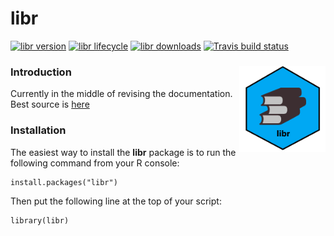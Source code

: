 # libr 

<!-- badges: start -->
  
[![libr version](https://www.r-pkg.org/badges/version/libr)](https://cran.r-project.org/package=libr)
[![libr lifecycle](https://img.shields.io/badge/lifecycle-maturing-blue.svg)](https://cran.r-project.org/package=libr)
[![libr downloads](https://cranlogs.r-pkg.org/badges/grand-total/libr)](https://cran.r-project.org/package=libr)
[![Travis build status](https://travis-ci.com/dbosak01/libr.svg?branch=master)](https://travis-ci.com/dbosak01/libr)

<!-- badges: end -->
  
### Introduction <img src="./man/images/libr1.png" align="right" height="138" />

Currently in the middle of revising 
the documentation.  Best source is 
[here](https://libr.r-sassy.org/articles/libr.html)

### Installation

The easiest way to install the **libr** package is to run the following 
command from your R console:

    install.packages("libr")


Then put the following line at the top of your script:

    library(libr)




